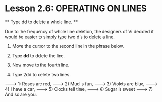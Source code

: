 # Lesson 2.6: OPERATING ON LINES

** Type  dd   to delete a whole line. **

Due to the frequency of whole line deletion, the designers of Vi decided it would be easier to simply type two d's to delete a line.

1. Move the cursor to the second line in the phrase below.

2. Type  **dd**  to delete the line.

3. Now move to the fourth line.

4. Type   2dd   to delete two lines.

--->  1)  Roses are red,
--->  2)  Mud is fun,
--->  3)  Violets are blue,
--->  4)  I have a car,
--->  5)  Clocks tell time,
--->  6)  Sugar is sweet
--->  7)  And so are you.

